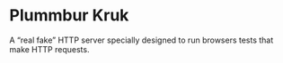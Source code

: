 # Plummbur Kruk

A “real fake” HTTP server specially designed to run browsers tests that make HTTP requests.
